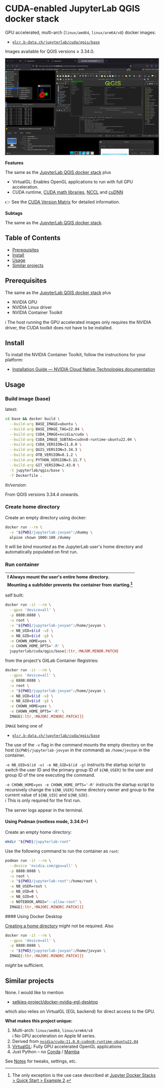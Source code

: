 # CUDA-enabled JupyterLab QGIS docker stack

GPU accelerated, multi-arch (`linux/amd64`, `linux/arm64/v8`) docker images:

* [`glcr.b-data.ch/jupyterlab/cuda/qgis/base`](https://gitlab.b-data.ch/jupyterlab/cuda/qgis/base/container_registry)

Images available for QGIS versions ≥ 3.34.0.

![CUDA screenshot](assets/cuda-screenshot.png)

**Features**

The same as the
[JupyterLab QGIS docker stack](README.md#jupyterlab-qgis-docker-stack) plus

* VirtualGL: Enables OpenGL applications to run with full GPU acceleration.
* CUDA runtime,
  [CUDA math libraries](https://developer.nvidia.com/gpu-accelerated-libraries),
  [NCCL](https://developer.nvidia.com/nccl) and
  [cuDNN](https://developer.nvidia.com/cudnn)

:point_right: See the [CUDA Version Matrix](CUDA_VERSION_MATRIX.md) for detailed
information.

**Subtags**

The same as the
[JupyterLab QGIS docker stack](README.md#jupyterlab-qgis-docker-stack).

## Table of Contents

* [Prerequisites](#prerequisites)
* [Install](#install)
* [Usage](#usage)
* [Similar projects](#similar-projects)

## Prerequisites

The same as the
[JupyterLab QGIS docker stack](README.md#prerequisites) plus

* NVIDIA GPU
* NVIDIA Linux driver
* NVIDIA Container Toolkit

:information_source: The host running the GPU accelerated images only requires
the NVIDIA driver, the CUDA toolkit does not have to be installed.

## Install

To install the NVIDIA Container Toolkit, follow the instructions for your
platform:

* [Installation Guide &mdash; NVIDIA Cloud Native Technologies documentation](https://docs.nvidia.com/datacenter/cloud-native/container-toolkit/install-guide.html#supported-platforms)

## Usage

### Build image (base)

latest:

```bash
cd base && docker build \
  --build-arg BASE_IMAGE=ubuntu \
  --build-arg BASE_IMAGE_TAG=22.04 \
  --build-arg CUDA_IMAGE=nvidia/cuda \
  --build-arg CUDA_IMAGE_SUBTAG=cudnn8-runtime-ubuntu22.04 \
  --build-arg CUDA_VERSION=11.8.0 \
  --build-arg QGIS_VERSION=3.34.3 \
  --build-arg OTB_VERSION=8.1.2 \
  --build-arg PYTHON_VERSION=3.11.7 \
  --build-arg GIT_VERSION=2.43.0 \
  -t jupyterlab/qgis/base \
  -f Dockerfile .
```

*ltr/version*:

From QGIS versions 3.34.4 onwards.

### Create home directory

Create an empty directory using docker:

```bash
docker run --rm \
  -v "${PWD}/jupyterlab-jovyan":/dummy \
  alpine chown 1000:100 /dummy
```

It will be *bind mounted* as the JupyterLab user's home directory and
automatically populated on first run.

### Run container

| :exclamation: Always mount the user's **entire** home directory.<br>Mounting a subfolder prevents the container from starting.[^1] |
|:-----------------------------------------------------------------------------------------------------------------------------------|

[^1]: The only exception is the use case described at [Jupyter Docker Stacks > Quick Start > Example 2](https://github.com/jupyter/docker-stacks#quick-start).

self built:

```bash
docker run -it --rm \
  --gpus 'device=all' \
  -p 8888:8888 \
  -u root \
  -v "${PWD}/jupyterlab-jovyan":/home/jovyan \
  -e NB_UID=$(id -u) \
  -e NB_GID=$(id -g) \
  -e CHOWN_HOME=yes \
  -e CHOWN_HOME_OPTS='-R' \
  jupyterlab/cuda/qgis/base{:ltr,:MAJOR.MINOR.PATCH}
```

from the project's GitLab Container Registries:

```bash
docker run -it --rm \
  --gpus 'device=all' \
  -p 8888:8888 \
  -u root \
  -v "${PWD}/jupyterlab-jovyan":/home/jovyan \
  -e NB_UID=$(id -u) \
  -e NB_GID=$(id -g) \
  -e CHOWN_HOME=yes \
  -e CHOWN_HOME_OPTS='-R' \
  IMAGE{:ltr,:MAJOR[.MINOR[.PATCH]]}
```

`IMAGE` being one of

* [`glcr.b-data.ch/jupyterlab/cuda/qgis/base`](https://gitlab.b-data.ch/jupyterlab/cuda/qgis/base/container_registry)

The use of the `-v` flag in the command mounts the empty directory on the host
(`${PWD}/jupyterlab-jovyan` in the command) as `/home/jovyan` in the container.

`-e NB_UID=$(id -u) -e NB_GID=$(id -g)` instructs the startup script to switch
the user ID and the primary group ID of `${NB_USER}` to the user and group ID of
the one executing the command.

`-e CHOWN_HOME=yes -e CHOWN_HOME_OPTS='-R'` instructs the startup script to
recursively change the `${NB_USER}` home directory owner and group to the
current value of `${NB_UID}` and `${NB_GID}`.  
:information_source: This is only required for the first run.

The server logs appear in the terminal.

#### Using Podman (rootless mode, 3.34.0+)

Create an empty home directory:

```bash
mkdir "${PWD}/jupyterlab-root"
```

Use the following command to run the container as `root`:

```bash
podman run -it --rm \
  --device 'nvidia.com/gpu=all' \
  -p 8888:8888 \
  -u root \
  -v "${PWD}/jupyterlab-root":/home/root \
  -e NB_USER=root \
  -e NB_UID=0 \
  -e NB_GID=0 \
  -e NOTEBOOK_ARGS="--allow-root" \
  IMAGE{:ltr,:MAJOR[.MINOR[.PATCH]]}
```

#### Using Docker Desktop

[Creating a home directory](#create-home-directory) *might* not be required.
Also

```bash
docker run -it --rm \
  --gpus 'device=all' \
  -p 8888:8888 \
  -v "${PWD}/jupyterlab-jovyan":/home/jovyan \
  IMAGE{:ltr,:MAJOR[.MINOR[.PATCH]]}
```

*might* be sufficient.

## Similar projects

None. I would like to mention

* [selkies-project/docker-nvidia-egl-desktop](https://github.com/selkies-project/docker-nvidia-egl-desktop)

which also relies on VirtualGL (EGL backend) for direct access to the GPU.

**What makes this project unique:**

1. Multi-arch: `linux/amd64`, `linux/arm64/v8`  
   :information_source: No GPU acceleration on Apple M series.
1. Derived from [`nvidia/cuda:11.8.0-cudnn8-runtime-ubuntu22.04`](https://hub.docker.com/r/nvidia/cuda/tags?page=1&name=11.8.0-cudnn8-runtime-ubuntu22.04)
1. [VirtualGL](https://virtualgl.org): Fully GPU accelerated OpenGL applications
1. Just Python – no [Conda](https://github.com/conda/conda) /
   [Mamba](https://github.com/mamba-org/mamba)

See [Notes](NOTES.md) for tweaks, settings, etc.

